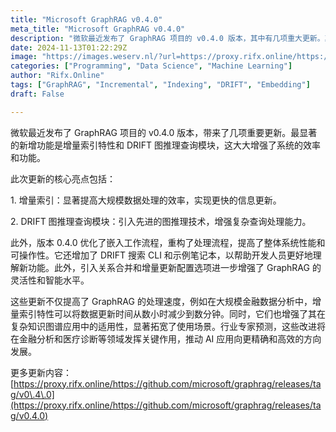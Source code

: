 ```yaml
---
title: "Microsoft GraphRAG v0.4.0"
meta_title: "Microsoft GraphRAG v0.4.0"
description: "微软最近发布了 GraphRAG 项目的 v0.4.0 版本，其中有几项重大更新。其中最引人注目的更新是..."
date: 2024-11-13T01:22:29Z
image: "https://images.weserv.nl/?url=https://proxy.rifx.online/https://cdn-images-1.readmedium.com/v2/resize:fit:800/0*89qTckZYLUBF1Jtv"
categories: ["Programming", "Data Science", "Machine Learning"]
author: "Rifx.Online"
tags: ["GraphRAG", "Incremental", "Indexing", "DRIFT", "Embedding"]
draft: False

---
```




微软最近发布了 GraphRAG 项目的 v0\.4\.0 版本，带来了几项重要更新。最显著的新增功能是增量索引特性和 DRIFT 图推理查询模块，这大大增强了系统的效率和功能。



此次更新的核心亮点包括：

1\. 增量索引：显著提高大规模数据处理的效率，实现更快的信息更新。

2\. DRIFT 图推理查询模块：引入先进的图推理技术，增强复杂查询处理能力。

此外，版本 0\.4\.0 优化了嵌入工作流程，重构了处理流程，提高了整体系统性能和可操作性。它还增加了 DRIFT 搜索 CLI 和示例笔记本，以帮助开发人员更好地理解新功能。此外，引入关系合并和增量更新配置选项进一步增强了 GraphRAG 的灵活性和智能水平。

这些更新不仅提高了 GraphRAG 的处理速度，例如在大规模金融数据分析中，增量索引特性可以将数据更新时间从数小时减少到数分钟。同时，它们也增强了其在复杂知识图谱应用中的适用性，显著拓宽了使用场景。行业专家预测，这些改进将在金融分析和医疗诊断等领域发挥关键作用，推动 AI 应用向更精确和高效的方向发展。

更多更新内容： [https://proxy.rifx.online/https://github.com/microsoft/graphrag/releases/tag/v0\.4\.0](https://proxy.rifx.online/https://github.com/microsoft/graphrag/releases/tag/v0.4.0)

